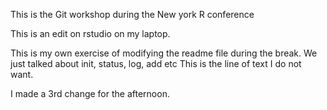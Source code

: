This is the Git workshop during the New york R conference

This is an edit on rstudio on my laptop. 

This is my own exercise of modifying the readme file during the break.
We just talked about init, status, log, add etc
This is the line of text I do not want. 

I made a 3rd change for the afternoon.